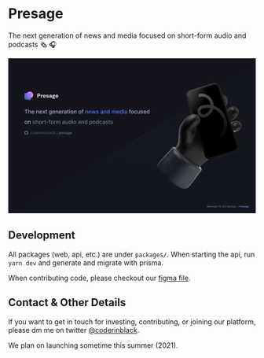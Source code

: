 # Presage

The next generation of news and media focused on short-form audio and podcasts 🗞 🎧

![Presage Thumbnail](thumbnail.png)

## Development

All packages (web, api, etc.) are under `packages/`. When starting the api, run `yarn dev` and generate and migrate with prisma.

When contributing code, please checkout our [figma file](https://www.figma.com/file/CKMCjIqJq0Inwn6uFeSnor/Presage).

## Contact & Other Details

If you want to get in touch for investing, contributing, or joining our platform, please dm me on twitter [@coderinblack](https://twitter.com/coderinblack).

We plan on launching sometime this summer (2021).

